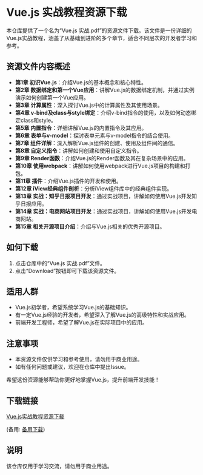 # Vue.js 实战教程资源下载

本仓库提供了一个名为“Vue.js 实战.pdf”的资源文件下载。该文件是一份详细的Vue.js实战教程，涵盖了从基础到进阶的多个章节，适合不同层次的开发者学习和参考。

## 资源文件内容概述

- **第1章 初识Vue.js**：介绍Vue.js的基本概念和核心特性。
- **第2章 数据绑定和第一个Vue应用**：讲解Vue.js的数据绑定机制，并通过实例演示如何创建第一个Vue应用。
- **第3章 计算属性**：深入探讨Vue.js中的计算属性及其使用场景。
- **第4章 v-bind及class与style绑定**：介绍v-bind指令的使用，以及如何动态绑定class和style。
- **第5章 内置指令**：详细讲解Vue.js的内置指令及其应用。
- **第6章 表单与v-model**：探讨表单元素与v-model指令的结合使用。
- **第7章 组件详解**：深入解析Vue.js组件的创建、使用及组件间的通信。
- **第8章 自定义指令**：讲解如何创建和使用自定义指令。
- **第9章 Render函数**：介绍Vue.js的Render函数及其在复杂场景中的应用。
- **第10章 使用webpack**：讲解如何使用webpack进行Vue.js项目的构建和打包。
- **第11章 插件**：介绍Vue.js插件的开发和使用。
- **第12章 iView经典组件剖析**：分析iView组件库中的经典组件实现。
- **第13章 实战：知乎日报项目开发**：通过实战项目，讲解如何使用Vue.js开发知乎日报应用。
- **第14章 实战：电商网站项目开发**：通过实战项目，讲解如何使用Vue.js开发电商网站。
- **第15章 相关开源项目介绍**：介绍与Vue.js相关的优秀开源项目。

## 如何下载

1. 点击仓库中的“Vue.js 实战.pdf”文件。
2. 点击“Download”按钮即可下载该资源文件。

## 适用人群

- Vue.js初学者，希望系统学习Vue.js的基础知识。
- 有一定Vue.js经验的开发者，希望深入了解Vue.js的高级特性和实战应用。
- 前端开发工程师，希望了解Vue.js在实际项目中的应用。

## 注意事项

- 本资源文件仅供学习和参考使用，请勿用于商业用途。
- 如有任何问题或建议，欢迎在仓库中提出Issue。

希望这份资源能够帮助你更好地掌握Vue.js，提升前端开发技能！

## 下载链接
[Vue.js实战教程资源下载](https://pan.quark.cn/s/24fb4ad65052) 

(备用: [备用下载](https://pan.baidu.com/s/1sxPJX2p3cc0-hY_hA20J4A?pwd=1234))

## 说明

该仓库仅用于学习交流，请勿用于商业用途。

